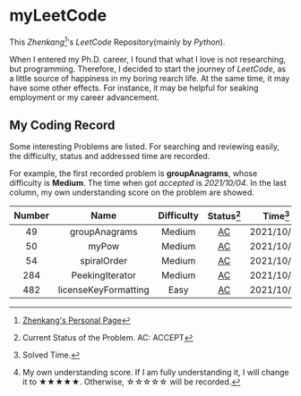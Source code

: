 # myLeetCode

This _Zhenkang[^1]_'s _LeetCode_ Repository(mainly by _Python_).

When I entered my Ph.D. career, I found that what I love is not researching, but programming.
Therefore, I decided to start the journey of _LeetCode_, as a little source of happiness in my boring rearch life.
At the same time, it may have some other effects. For instance, it may be helpful for seaking employment or my career advancement.

<!-- Just recording and imparting some useless information. -->

<!-- career advancement / seek employment -->

## My Coding Record

Some interesting Problems are listed. For searching and reviewing easily, the difficulty, status and addressed time are recorded.

For example, the first recorded problem is **groupAnagrams**, whose difficulty is **Medium**. The time when got _accepted_ is _2021/10/04_. In the last column, my own understanding score on the problem are showed.

| Number |         Name         | Difficulty |                  Status[^2]                   |  Time[^3]  | Classification | Mastery[^4] |
| :----: | :------------------: | :--------: | :-------------------------------------------: | :--------: | :------------: | :---------: |
|   49   |    groupAnagrams     |   Medium   |    [AC](./Solution_0049_groupAnagrams.py)     | 2021/10/04 |      Hash      |    ★★★★☆    |
|   50   |        myPow         |   Medium   |        [AC](./Solution_0050_myPow.py)         | 2021/10/05 |     Array      |    ★★★★★    |
|   54   |     spiralOrder      |   Medium   |     [AC](./Solution_0054_spiralOrder.py)      | 2021/10/05 |   Recursion    |    ★★★★☆    |
|  284   |   PeekingIterator    |   Medium   |   [AC](./Solution_0284_PeekingIterator.py)    | 2021/10/05 |     Design     |    ★☆☆☆☆    |
|  482   | licenseKeyFormatting |    Easy    | [AC](./Solution_0482_licenseKeyFormatting.py) | 2021/10/04 |     String     |    ★★☆☆☆    |

[^1]: [Zhenkang's Personal Page](https://qizhenkang.github.io/)
[^2]: Current Status of the Problem. AC: ACCEPT
[^3]: Solved Time.
[^4]: My own understanding score. If I am fully understanding it, I will change it to ★★★★★. Otherwise, ☆☆☆☆☆ will be recorded.
